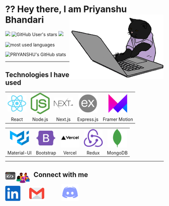 <div>

# ?? Hey there, I am Priyanshu Bhandari <img align='right' src="/.github/cat.gif" height="" width="300" alt="coding cat">

</div>

<div>

<!-- <img alt="GitHub followers" src="https://img.shields.io/github/followers/PRIYU007?label=follow&logo=github&style=flat-square"> -->

![](https://img.shields.io/github/followers/PRIYU007?label=follow&logo=github&style=flat-square)
![GitHub User's stars](https://img.shields.io/github/stars/PRIYU007?label=%E2%AD%90GitHub%20stars&style=flat-square)
![](https://komarev.com/ghpvc/?username=PRIYU007&style=flat-square&color=ff69b4)

</div>


<img align="center" src="https://github-readme-stats.vercel.app/api/top-langs?username=PRIYU007&show_icons=true&locale=en&layout=compact&theme=radical" alt="most used languages" />

![PRIYANSHU's GitHub stats](https://github-readme-stats.vercel.app/api?username=PRIYU007&show_icons=true&theme=radical&layout=compact)

---

## Technologies I have used

<table >
	<tr align="center">
		<td >
		<img src="/.github/icons/react.png" width="60"/>
		</td>
		<td >
		<img src="/.github/icons/nodejs.svg" width="60"/>
		</td>
		<td >
		<img src="/.github/icons/nextjs.svg" width="60"/>
		</td>
		<td >
		<img src="/.github/icons/expressjs.png" width="60"/>
		</td>
		<td >
			<img src="/.github/icons/framer.png" width="60"/>
		</td>
	</tr>
	<tr align="center">
		<td>React</td>
		<td>Node.js</td>
		<td>Next.js</td>
		<td>Express.js</td>
		<td>Framer Motion</td>
	</tr>
</table>
<table >
	<tr align="center">
		<td>
			<img src="/.github/icons/materialui.svg" width="60"/>
		</td>
		<td >
			<img src="/.github/icons/bootstrap.svg" width="60"/>
		</td>
		<td >
			<img src="/.github/icons/vercel.svg" width="60"/>
		</td>
		<td >
			<img src="/.github/icons/redux.svg" width="60"/>
		</td>
		<td >
			<img src="/.github/icons/mongodb.svg" width="60"/>
		</td>
	</tr>
	<tr align="center">
		<td>Material-UI</td>
		<td>Bootstrap</td>
		<td>Vercel</td>
		<td>Redux</td>
		<td>MongoDB</td>
	</tr>
</table>

---

## <img src="/.github/code.gif" width="32" align="left"> 

<!-- <div>
 <img align='right' src="/.github/octocat.gif" width="400" alt="octocat">
</div> -->

## <img src="/.github/community.gif" width="48" align="left">&nbsp;&nbsp;Connect with me

<p align="left">
<a href="https://www.linkedin.com/in/priyanshu-bhandari/"><img src="/.github/icons/linkedin.svg" width="48"></a>&nbsp;&nbsp;&nbsp;&nbsp;&nbsp;&nbsp;
<a href="mailto:priyanshu.bhandari2013@gmail.com"><img src="/.github/icons/email.svg" width="48"></a>&nbsp;&nbsp;&nbsp;&nbsp;&nbsp;&nbsp;
<a href="https://twitter.com/PRiYU65471420><img src="/.github/icons/twitter.svg" width="48"></a>&nbsp;&nbsp;&nbsp;&nbsp;&nbsp;&nbsp;
<a href="https://discord.gg/kKtgFGt6ku"><img src="/.github/icons/discord.svg" width="54"></a>&nbsp;&nbsp;&nbsp;&nbsp;&nbsp;&nbsp;
</p>
<!-- <p align="left">
<img src="/.github/icons/react.png" width="60"/>
<img src="/.github/icons/nodejs.svg" width="60"/>
<img src="/.github/icons/nextjs.svg" width="60"/>
<img src="/.github/icons/sass.svg" width="60"/>
<img src="/.github/icons/expressjs.png" width="60"/>
<img src="/.github/icons/framer.png" width="60"/>
<img src="/.github/icons/mongodb.svg" width="60"/>
<img src="/.github/icons/materialui.svg" width="60"/>
<img src="/.github/icons/bootstrap.svg" width="60"/>
<img src="/.github/icons/vercel.svg" width="60"/>
<img src="/.github/icons/redux.svg" width="60"/>
</p> -->
